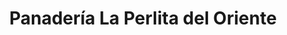 ---
title: "Panadería La Perlita del Oriente"
url: /valladolid/panaderia-la-perlita-del-oriente/
shop: Bäckerei
---